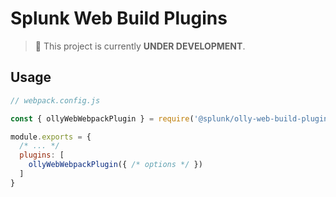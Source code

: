 # Splunk Web Build Plugins

> :construction: This project is currently **UNDER DEVELOPMENT**.

## Usage

```js
// webpack.config.js

const { ollyWebWebpackPlugin } = require('@splunk/olly-web-build-plugins');

module.exports = {
  /* ... */
  plugins: [
    ollyWebWebpackPlugin({ /* options */ })
  ]
}
```

